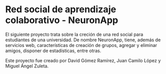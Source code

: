 <h1>Red social de aprendizaje colaborativo - NeuronApp</h1>

<p>El siguiente proyecto trata sobre la creción de una red social para estudiantes de una universidad. De nombre NeuronApp, tiene, además de servicios web, características de creación de grupos, agregar y 
eliminar amigos, disponer de estadísticas, entre otras.</p>

<p>Este proyecto fue creado por David Gómez Ramírez, Juan Camilo López y Miguel Ángel Zuleta.</p>
